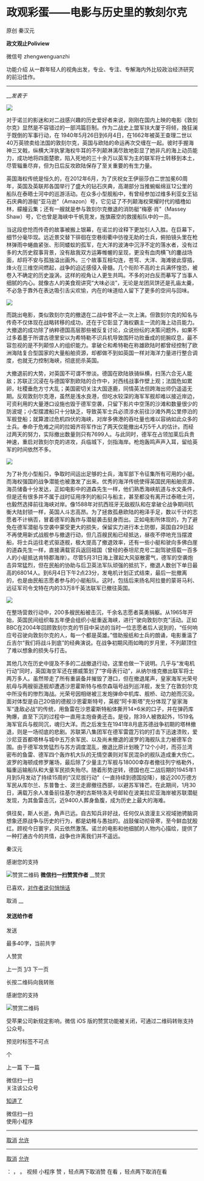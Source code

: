 

#  政观彩蛋——电影与历史里的敦刻尔克

原创 秦汉元  

**政文观止Poliview** 

微信号 zhengwenguanzhi

功能介绍 从一群年轻人的视角出发，专业、专注、专解海内外比较政治经济研究的前沿佳作。

____

___发表于_


**<img src='/images/645/2.png' width='auto' />**

对于诺兰的影迷和对二战感兴趣的历史爱好者来说，刚刚在国内上映的电影《敦刻尔克》显然是不容错过的一部鸿篇巨制。作为二战史上盟军扶大厦于将倾，挽狂澜于既倒的军事行动，在
1940年5月26日到6月4日，在1662年被英王查理二世以40万英镑卖给法国的敦刻尔克，英国与欧陆的命运再次交缠在一起。彼时手握海神三叉戟，纵横大洋执掌海权牛耳的不列颠淋漓尽致地彰显了她非凡的海上动员能力，成功地将四面楚歌，陷入死地的三十余万以英军为主的联军将士转移到本土，尽管辎重尽弃，但为日后反攻欧陆保存了至关重要的有生力量。

英国海权传统是恒久的，在2012年6月，为了庆祝女王伊丽莎白二世加冕60周年，英国及英联邦各国举行了盛大的钻石庆典，高潮部分当推蜿蜒绵亘12公里的船队在泰晤士河中的巡游活动。在众多小型舰船中，有曾经参加过维多利亚女王钻石庆典的游艇“亚马逊”（Amazon）号，它见证了不列颠海权荣耀时代的樯橹如林，艨艟云集；还有一艘就是参与敦刻尔克撤退的消防艇“梅塞·肖”（Massey
Shaw）号，它也曾是海峡中千帆竞发，旌旗蔽空的救援船队中的一员。

当这段悲怆而传奇的故事被搬上银幕，在诺兰的诠释下更加引人入胜。在巨幕下，细节分毫毕现。远近景交替下徘徊在空巷街衢中彷徨无助的士兵，俯拍镜头里在枪林弹雨中蜷曲紧张、形同蝼蚁的孤军，在大洋的波涛中沉浮不定的落水者，没有过多的大历史叙事背景，没有敌我双方运筹帷幄的呈现，更没有血肉横飞的鏖战场面，却将不安与孤独溢出画外。三个故事互相勾连，苍穹、大洋、海滩彼此穿插，烽火在三维空间燃起，战争的迫近感侵入骨髓。几个衔阶不高的士兵满怀惶恐，被卷入不确定的历史漩涡，这样的视角让人更生共鸣。不多的对白反而摹写了当事人细腻的内心。就像古人的美食观讲究“大味必淡”，无论是龙团凤饼还是孔庙太羹，不必急于靠外在表达吸引舌尖欢愉，内在的味道给人留下了更多的空间与回味。

![](/images/645/3.jpeg)

而跳出电影，类似敦刻尔克的撤退在二战中曾不止一次上演。但敦刻尔克的知名与传奇不仅体现在战略转移的成功，还在于它彰显了海权霸主一流的海上动员能力。大撤退的成功除了纳粹德国高层那些被反复讨论，众说纷纭的决策问题外，如果不过多着墨于所谓古德里安以为希特勒不识兵机导致围歼功败垂成的扼腕叹息，最不容忽视的是不列颠惊人的组织能力。拿破仑和希特勒在称雄欧陆时都曾经控制了欧洲海陆复合型国家的大量船舶资源，却都做不到如英国一样对海洋力量进行整合调度，也就无力控制海峡，彻底扼杀英国。

大撤退前的大势，对英国不可谓不惨淡。德国在欧陆铁骑纵横，扫荡六合无人能敌；苏联正沉浸在与德国宰割欧陆的合作中，对西线战事作壁上观；法国危如累卵，社稷垂危方寸大乱；美国密切关注大国逐鹿，同情英法但跨海出师仍遥遥无期。反观敦刻尔克港，虽然是浅水良港，但吃水较深的海军军舰却难以接近岸边，可资利用的大量港口设施也毁于德军空袭，只留下影片中空荡的沙滩和数量很少的防波堤；小型摆渡船只十分缺乏，导致英军士兵必须涉水前往沙滩外两公里停泊的军舰登船；就算渡过危机四伏的海峡，对岸多佛港的吞吐量也难以容纳如此众多的士兵。奉命于危难之间的拉姆齐将军作出了两天仅能撤出4万5千人的估计。而经过两天的努力，实际撤出数量则只有7699人。与此同时，德军在占领加莱后兵贵神速，重启对敦刻尔克的进攻，兵临城下，剑指海岸。枪炮轰鸣声声入耳，留给英军的时间依然不多。

![](/images/645/4.jpeg)

为了补充小型船只，争取时间运出足够的士兵，海军部下令征集所有可用的小艇。而海权强国的战争潜能也被激发了出来。优秀的海洋传统使得英国民用船舶资源、海员储备十分发达，正如电影中的道森先生一样，他们熟悉海峡航道与水文条件，但是还有很多并不属于战时征用序列的船只与船主，甚至都没有离开过泰晤士河，也毅然选择前往海峡对岸。像1588年对抗西班牙无敌舰队和在拿破仑战争期间抗衡大陆封锁一样，英国人斗志高昂。为了拯救孤悬欧陆的袍泽手足，数以千计的志愿者不计祸否，冒着德军的轰炸与潜艇袭击挺身而出。正如电影所体现的，为了避免在德军潜艇与空袭中蒙受更大的损失，保留实力进行本土防御，英国自29日起不再使用新式战舰参与撤退行动，但几百艘民船已经抵达，昼夜不停地充当摆渡船，将士兵运往老式驱逐舰，极大提高了撤退效率，还有一些小艇和驶向多佛白崖的道森先生一样，直接满载官兵返回祖国（曾经的泰坦尼克号二副驾驶搭载一百多人的小艇抵达肯特郡海岸）。尽管5月31日海上骤起大风驱散雾气，德军的空袭炮击异常猛烈，但在民船的协助与后卫英法军队顽强的抵抗下，撤退人数创下单日最高的68014人。到6月4日下午2点23分，发电机计划正式结束，最后一批撤离的，也是由民船志愿者参与的小艇船队。这时，包括后来扬名阿拉曼的蒙哥马利、远征军司令戈特在内的33万8千英法联军已撤往英国。

![](/images/645/5.jpeg)

在整场营救行动中，200多艘民船被击沉，千余名志愿者英勇捐躯。从1965年开始，英国民间组织每五年便会组织小艇重返海峡，进行“驶向敦刻尔克”活动。正如BBC在2004年回顾敦刻尔克的节目中采访的当时一位志愿者后人说到的，“任何响应号召驶向敦刻尔克的人，每一个都是英雄。”借助报纸和士兵的朗诵，电影重温了丘吉尔“我们将战斗到底”的经典演说。在战争初期风雨如晦的岁月里，不列颠顶住了难以想象的损失与打击。

其他几次在历史中提及不多的二战撤退行动，这里也做一下说明。几乎与“发电机行动”同时，英国海空军还在挪威策划了“字母表行动”，从纳尔维克撤出联军将士两万多人。虽然带走了所有重装备并摧毁了港口，但在撤退尾声，皇家海军光荣号航母与两艘驱逐舰却遭遇沙恩霍斯特与格奈森瑙号战列巡洋舰，发生了在敦刻尔克中所没有的惨烈海战。光荣号因相继被三发炮弹命中机库、舰桥、动力舱而沉没。面对体型是自己20倍的德舰沙恩霍斯特号，英舰“阿卡斯塔”充分体现了皇家海军“逢敌必战”的传统，用鱼雷在沙恩霍斯特船体撕开14×6米的口子，并在弹药库殉爆，直至下沉的过程中一直用主炮奋勇还击。是役，除39人被救起外，1519名海军官兵与舰同沉，魂归大洋。而之后发生在1941年8月底苏德战争初期的塔林撤退，则是一场彻底的悲剧。苏联第八集团军在德军雷霆万钧的打击下迅速溃败，爱沙尼亚首都塔林与城中五万余军民、以及尚未撤退的波罗的海舰队主力被德军合围。由于德军攻势猛烈与苏方调度混乱，撤退比原计划晚了12个小时，而芬兰湾密布的鱼雷、德军四个轰炸机大队的无情空袭则对军民混杂的舰队造成重大伤亡。波罗的海顿成修罗屠场，最后除了少量主力军舰与18000幸存者撤往列宁格勒外，辎重运输船队和大量军民损失殆尽。随着形势逆转，德国也在二战后期的1945年1月到5月发动了持续15周的“汉尼拔行动”（一直持续到德国投降），接近200万德方军民从库尔兰、东普鲁士、波兰走廊撤往西部，以避苏军锋芒。在此期间，1月30日，满载万余人准备前往基尔港的古斯特洛夫号邮轮在波美拉尼亚海岸被苏联潜艇发现，为其鱼雷击沉，近9400人葬身鱼腹，成为历史上最大的海难。

俱往矣，斯人长逝，角声已远。自古知兵非好战，任何仅从浪漫主义视域驰骋脑洞想象还原战争与历史的行为，都是幼稚与愚拙的。战鼓催动彻骨寒，至今鲜血犹殷红。顾视今日寰宇，风云依然激荡。诺兰的电影和他细腻的人物内心描绘，提供了一种打通古今的共情，战争也许离我们并不遥远。

  



秦汉元

感谢您的支持

![赞赏二维码]() **微信扫一扫赞赏作者** __赞赏

已喜欢，[对作者说句悄悄话](javascript:;)

取消 __

#### 发送给作者

发送

最多40字，当前共字

[](javascript:;) 人赞赏

上一页 [1](javascript:;)/3 下一页

长按二维码向我转账

感谢您的支持

![赞赏二维码]()

受苹果公司新规定影响，微信 iOS 版的赞赏功能被关闭，可通过二维码转账支持公众号。

预览时标签不可点



个

上一篇 下一篇



微信扫一扫  
关注该公众号

[知道了](javascript:;)

 微信扫一扫  
使用小程序

****

[取消](javascript:void\(0\);) [允许](javascript:void\(0\);)

****

[取消](javascript:void\(0\);) [允许](javascript:void\(0\);)

： ， 。 视频 小程序 赞 ，轻点两下取消赞 在看 ，轻点两下取消在看

